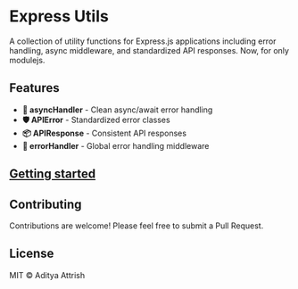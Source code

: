 # Express Utils

A collection of utility functions for Express.js applications including error handling, async middleware, and standardized API responses. Now, for only modulejs.

## Features
-  **🚀 asyncHandler** - Clean async/await error handling
-  **🛡️ APIError** - Standardized error classes
- **📦 APIResponse** - Consistent API responses
- **🔧 errorHandler** - Global error handling middleware

## [Getting started](./docs/GETTING_STARTED.md)

## Contributing
Contributions are welcome! Please feel free to submit a Pull Request.

## License
MIT © Aditya Attrish